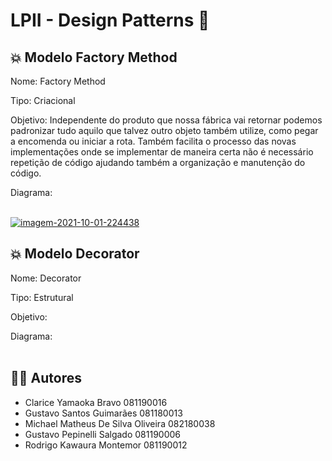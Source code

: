 # LPII - Design Patterns 📝

## 💥 Modelo Factory Method

Nome: Factory Method

Tipo: Criacional

Objetivo: Independente do produto que nossa fábrica vai retornar podemos padronizar tudo aquilo que talvez outro objeto também utilize, como pegar a encomenda ou iniciar a rota. Também facilita o processo das novas implementações onde se implementar de maneira certa não é necessário repetição de código ajudando também a organização e manutenção do código. 

Diagrama:
<br>
<br>

<a href="https://ibb.co/bJJLNkd"><img src="https://i.ibb.co/PQQ41dC/imagem-2021-10-01-224438.png" alt="imagem-2021-10-01-224438" border="0"></a>


## 💥 Modelo Decorator

Nome: Decorator

Tipo: Estrutural

Objetivo: 

Diagrama:
<br>
<br>


## 👨‍💻  Autores
- Clarice Yamaoka Bravo 081190016
- Gustavo Santos Guimarães 081180013
- Michael Matheus De Silva Oliveira 082180038
- Gustavo Pepinelli Salgado 081190006
- Rodrigo Kawaura Montemor 081190012
